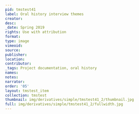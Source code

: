```yaml
---
pid: tmstest41
label: Oral history interview themes
creator:
desc:
_date: Spring 2019
rights: Use with attribution
format:
type: image
vimeoid:
source:
publisher:
location:
contributor:
_tags: Project documentation, oral history
names:
notes:
narrator:
order: '05'
layout: tmstest_item
collection: tmstest
thumbnail: img/derivatives/simple/tmstest41_2/thumbnail.jpg
full: img/derivatives/simple/tmstest41_2/fullwidth.jpg
---
```

